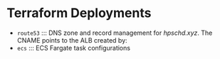 # Terraform Deployments

- `route53` ::: DNS zone and record management for *hpschd.xyz*. The CNAME points to the ALB created by:
- `ecs` ::: ECS Fargate task configurations

